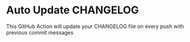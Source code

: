 # Auto Update CHANGELOG
This GitHub Action will update your CHANGELOG file on every push with previous commit messages
